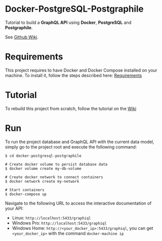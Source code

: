 # Docker-PostgreSQL-Postgraphile
Tutorial to build a **GraphQL API** using **Docker**, **PostgreSQL** and **Postgraphile**.

See [Github Wiki](https://github.com/alexisrolland/docker-postgresql-postgraphile/wiki).

# Requirements
This project requires to have Docker and Docker Compose installed on your machine. To install it, follow the steps described here: [Requirements](https://github.com/alexisrolland/docker-postgresql-postgraphile/wiki#requirements)

# Tutorial
To rebuild this project from scratch, follow the tutorial on the [Wiki](https://github.com/alexisrolland/docker-postgresql-postgraphile/wiki)

# Run
To run the project database and GraphQL API with the current data model, simply go to the project root and execute the following command:
```shell
$ cd docker-postgresql-postgraphile

# Create docker volume to persist database data
$ docker volume create my-db-volume

# Create docker network to connect containers
$ docker network create my-network

# Start containers
$ docker-compose up
```

Navigate to the following URL to access the interactive documentation of your API:
* Linux: `http://localhost:5433/graphiql`
* Windows Pro: `http://localhost:5433/graphiql`
* Windows Home: `http://<your_docker_ip>:5433/graphiql`, you can get `<your_docker_ip>` with the command `docker-machine ip`